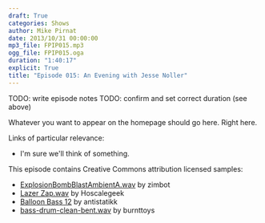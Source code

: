 ```yaml
---
draft: True
categories: Shows
author: Mike Pirnat
date: 2013/10/31 00:00:00
mp3_file: FPIP015.mp3
ogg_file: FPIP015.oga
duration: "1:40:17"
explicit: True
title: "Episode 015: An Evening with Jesse Noller"
---
```

TODO: write episode notes
TODO: confirm and set correct duration (see above)

<div class="excerpt" markdown="1">
Whatever you want to appear on the homepage should go here. Right here.
</div>

Links of particular relevance:

 * I'm sure we'll think of something.

This episode contains Creative Commons attribution licensed samples:

 * [ExplosionBombBlastAmbientA.wav][explosion] by zimbot
 * [Lazer Zap.wav][lazer] by Hoscalegeek
 * [Balloon Bass 12][balloon] by antistatikk
 * [bass-drum-clean-bent.wav][bassdrum] by burnttoys

[explosion]: http://www.freesound.org/people/zimbot/sounds/172379/
[lazer]: http://www.freesound.org/people/Hoscalegeek/sounds/136702/
[balloon]: http://www.freesound.org/people/antistatikk/sounds/161862/
[bassdrum]: http://www.freesound.org/people/burnttoys/sounds/9513/


